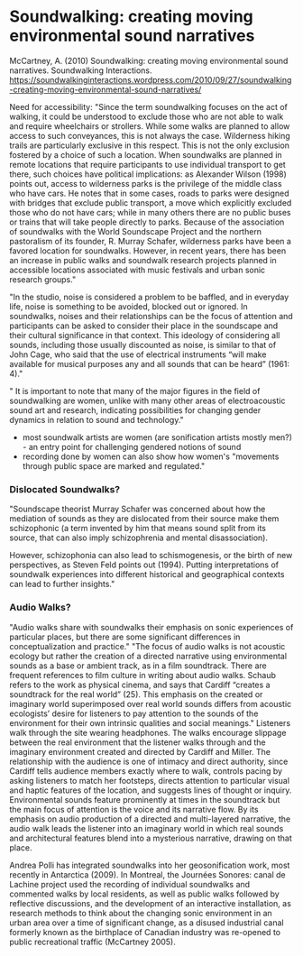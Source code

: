 # Soundwalking: creating moving environmental sound narratives

McCartney, A. (2010) Soundwalking: creating moving environmental sound narratives. Soundwalking Interactions. https://soundwalkinginteractions.wordpress.com/2010/09/27/soundwalking-creating-moving-environmental-sound-narratives/

Need for accessibility:
"Since the term soundwalking focuses on the act of walking, it could be understood to exclude those who are not able to walk and require wheelchairs or strollers. While some walks are planned to allow access to such conveyances, this is not always the case. Wilderness hiking trails are particularly exclusive in this respect. This is not the only exclusion fostered by a choice of such a location. When soundwalks are planned in remote locations that require participants to use individual transport to get there, such choices have political implications: as Alexander Wilson (1998) points out, access to wilderness parks is the privilege of the middle class who have cars. He notes that in some cases, roads to parks were designed with bridges that exclude public transport, a move which explicitly excluded those who do not have cars; while in many others there are no public buses or trains that will take people directly to parks. Because of the association of soundwalks with the World Soundscape Project and the northern pastoralism of its founder, R. Murray Schafer, wilderness parks have been a favored location for soundwalks. However, in recent years, there has been an increase in public walks and soundwalk research projects planned in accessible locations associated with music festivals and urban sonic research groups."

"In the studio, noise is considered a problem to be baffled, and in everyday life, noise is something to be avoided, blocked out or ignored. In soundwalks, noises and their relationships can be the focus of attention and participants can be asked to consider their place in the soundscape and their cultural significance in that context. This ideology of considering all sounds, including those usually discounted as noise, is similar to that of John Cage, who said that the use of electrical instruments “will make available for musical purposes any and all sounds that can be heard” (1961: 4)."

" It is important to note that many of the major figures in the field of soundwalking are women, unlike with many other areas of electroacoustic sound art and research, indicating possibilities for changing gender dynamics in relation to sound and technology."
- most soundwalk artists are women (are sonification artists mostly men?) - an entry point for challenging gendered notions of sound
- recording done by women can also show how women's "movements through public space are marked and regulated."

### Dislocated Soundwalks?
"Soundscape theorist Murray Schafer was concerned about how the mediation of sounds as they are dislocated from their source make them schizophonic (a term invented by him that means sound split from its source, that can also imply schizophrenia and mental disassociation).

However, schizophonia can also lead to schismogenesis, or the birth of new perspectives, as Steven Feld points out (1994). Putting interpretations of soundwalk experiences into different historical and geographical contexts can lead to further insights."

### Audio Walks?
"Audio walks share with soundwalks their emphasis on sonic experiences of particular places, but there are some significant differences in conceptualization and practice." 
"The focus of audio walks is not acoustic ecology but rather the creation of a directed narrative using environmental sounds as a base or ambient track, as in a film soundtrack. There are frequent references to film culture in writing about audio walks. Schaub refers to the work as physical cinema, and says that Cardiff “creates a soundtrack for the real world” (25). This emphasis on the created or imaginary world superimposed over real world sounds differs from acoustic ecologists’ desire for listeners to pay attention to the sounds of the environment for their own intrinsic qualities and  social meanings."
Listeners walk through the site wearing headphones. The walks encourage slippage between the real environment that the listener walks through and the imaginary environment created and directed by Cardiff and Miller. The relationship with the audience is one of intimacy and direct authority, since Cardiff tells audience members exactly where to walk, controls pacing by asking listeners to match her footsteps, directs attention to particular visual and haptic features of the location, and suggests lines of thought or inquiry. Environmental sounds feature prominently at times in the soundtrack but the main focus of attention is the voice and its narrative flow.
By its emphasis on audio production of a directed and multi-layered narrative, the audio walk leads the listener into an imaginary world in which real sounds and architectural features blend into a mysterious narrative, drawing on that place.

Andrea Polli has integrated soundwalks into her geosonification work, most recently in Antarctica (2009). In Montreal, the Journées Sonores: canal de Lachine project used the recording of individual soundwalks and commented walks by local residents, as well as public walks followed by reflective discussions, and the development of an interactive installation, as research methods to think about the changing sonic environment in an urban area over a time of significant change, as a disused industrial canal formerly known as the birthplace of Canadian industry was re-opened to public recreational traffic (McCartney 2005).


